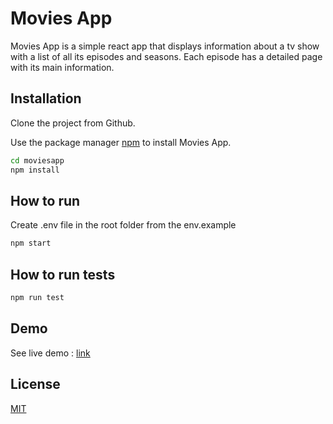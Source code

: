 # Movies App

Movies App is a simple react app that displays information about a tv show with a list of all its episodes and seasons. Each episode has a detailed page with its main information.

## Installation

Clone the project from Github.

Use the package manager [npm](https://www.npmjs.com/) to install Movies App.

```bash
cd moviesapp
npm install
```

## How to run
Create .env file in the root folder from the env.example
```bash
npm start
```

## How to run tests
```bash
npm run test
```

## Demo
See live demo :
[link](https://movies-app-tvmaze.herokuapp.com/)

## License
[MIT](https://choosealicense.com/licenses/mit/)
